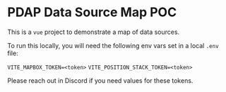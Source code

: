 # PDAP Data Source Map POC

This is a `vue` project to demonstrate a map of data sources.

To run this locally, you will need the following env vars set in a local `.env` file:

`VITE_MAPBOX_TOKEN=<token>`
`VITE_POSITION_STACK_TOKEN=<token>`

Please reach out in Discord if you need values for these tokens.